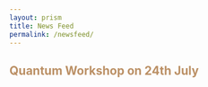 ```yaml
---
layout: prism
title: News Feed
permalink: /newsfeed/
---
```


<h2 style="color: #bb9065">Quantum Workshop on 24th July </h2>